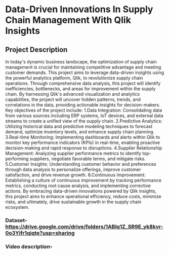 # Data-Driven Innovations In Supply Chain Management With Qlik Insights
## Project Description
In today's dynamic business landscape, the optimization of supply chain management is crucial for maintaining competitive advantage and meeting customer demands. This project aims to leverage data-driven insights using the powerful analytics platform, Qlik, to revolutionize supply chain operations.
Through comprehensive data analysis, this project will identify inefficiencies, bottlenecks, and areas for improvement within the supply chain. By harnessing Qlik's advanced visualization and analytics capabilities, the project will uncover hidden patterns, trends, and correlations in the data, providing actionable insights for decision-makers.
Key objectives of the project include:
1.Data Integration: Consolidating data from various sources including ERP systems, IoT devices, and external data streams to create a unified view of the supply chain.
2.Predictive Analytics: Utilizing historical data and predictive modeling techniques to forecast demand, optimize inventory levels, and enhance supply chain planning.
3.Real-time Monitoring: Implementing dashboards and alerts within Qlik to monitor key performance indicators (KPIs) in real-time, enabling proactive decision-making and rapid response to disruptions.
4.Supplier Relationship Management: Analyzing supplier performance metrics to identify top-performing suppliers, negotiate favorable terms, and mitigate risks.
5.Customer Insights: Understanding customer behavior and preferences through data analysis to personalize offerings, improve customer satisfaction, and drive revenue growth.
6.Continuous Improvement: Establishing a culture of continuous improvement by tracking performance metrics, conducting root cause analysis, and implementing corrective actions.
By embracing data-driven innovations powered by Qlik insights, this project aims to enhance operational efficiency, reduce costs, minimize risks, and ultimately, drive sustainable growth in the supply chain ecosystem.
### Dataset-https://drive.google.com/drive/folders/1ABlq1Z_SR9E_yk8kvr-0o3Yifr1qiqte?usp=sharing
### Video description-
